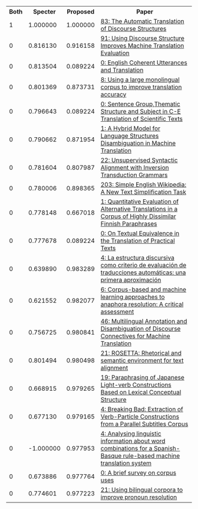 <html><table><tr>
<th>Both</th>
<th>Specter</th>
<th>Proposed</th>
<th>Paper</th>
</tr>
<tr>
<td>1</td>
<td>1.000000</td>
<td>1.000000</td>
<td><a href="https://www.semanticscholar.org/paper/8a3d609e7cc8b8c3ccfa9c4af3101d8a6d630790">83: The Automatic Translation of Discourse Structures</a></td>
</tr>
<tr>
<td>0</td>
<td>0.816130</td>
<td>0.916158</td>
<td><a href="https://www.semanticscholar.org/paper/7d6bbef8ea8f81f738fd9ace0ccf5f5ce0452101">91: Using Discourse Structure Improves Machine Translation Evaluation</a></td>
</tr>
<tr>
<td>0</td>
<td>0.813504</td>
<td>0.089224</td>
<td><a href="https://www.semanticscholar.org/paper/55784ac01277011bf9db2c15a98aaa6af70d336d">0: English Coherent Utterances and Translation</a></td>
</tr>
<tr>
<td>0</td>
<td>0.801369</td>
<td>0.873731</td>
<td><a href="https://www.semanticscholar.org/paper/2ab56fec13eb20efea55b2747f25588fc029e787">8: Using a large monolingual corpus to improve translation accuracy</a></td>
</tr>
<tr>
<td>0</td>
<td>0.796643</td>
<td>0.089224</td>
<td><a href="https://www.semanticscholar.org/paper/fd3e9caf199b51d88313b633f6c1d6b2bead1795">0: Sentence Group,Thematic Structure and Subject in C-E Translation of Scientific Texts</a></td>
</tr>
<tr>
<td>0</td>
<td>0.790662</td>
<td>0.871954</td>
<td><a href="https://www.semanticscholar.org/paper/c6eeab8af0b1af6999228649503a970f01dd4e1c">1: A Hybrid Model for Language Structures Disambiguation in Machine Translation</a></td>
</tr>
<tr>
<td>0</td>
<td>0.781604</td>
<td>0.807987</td>
<td><a href="https://www.semanticscholar.org/paper/11acfb53d3a5b350a5efff7e865120f663e45a03">22: Unsupervised Syntactic Alignment with Inversion Transduction Grammars</a></td>
</tr>
<tr>
<td>0</td>
<td>0.780006</td>
<td>0.898365</td>
<td><a href="https://www.semanticscholar.org/paper/40c0bab2595a146a5a46c89014172ced20b86866">203: Simple English Wikipedia: A New Text Simplification Task</a></td>
</tr>
<tr>
<td>0</td>
<td>0.778148</td>
<td>0.667018</td>
<td><a href="https://www.semanticscholar.org/paper/1b4b539ca43efce3be9d3a3a9ba1cd6aeec8690e">1: Quantitative Evaluation of Alternative Translations in a Corpus of Highly Dissimilar Finnish Paraphrases</a></td>
</tr>
<tr>
<td>0</td>
<td>0.777678</td>
<td>0.089224</td>
<td><a href="https://www.semanticscholar.org/paper/4464a375a7a2df48d22fa66c713614de9d678359">0: On Textual Equivalence in the Translation of Practical Texts</a></td>
</tr>
<tr>
<td>0</td>
<td>0.639890</td>
<td>0.983289</td>
<td><a href="https://www.semanticscholar.org/paper/4767ef9c1a16909c7a7a1c39a4e0c6c3a6a67168">4: La estructura discursiva como criterio de evaluación de traducciones automáticas: una primera aproximación</a></td>
</tr>
<tr>
<td>0</td>
<td>0.621552</td>
<td>0.982077</td>
<td><a href="https://www.semanticscholar.org/paper/c6c3a518041845b80c62f08b7342e7e909bec6b6">6: Corpus-based and machine learning approaches to anaphora resolution: A critical assessment</a></td>
</tr>
<tr>
<td>0</td>
<td>0.756725</td>
<td>0.980841</td>
<td><a href="https://www.semanticscholar.org/paper/d953cdd8462f9ae1320bf916c909f5d1a5f0a728">46: Multilingual Annotation and Disambiguation of Discourse Connectives for Machine Translation</a></td>
</tr>
<tr>
<td>0</td>
<td>0.801494</td>
<td>0.980498</td>
<td><a href="https://www.semanticscholar.org/paper/13d00c202b167ee84e093e07fd2d3de7b6be1b93">21: ROSETTA: Rhetorical and semantic environment for text alignment</a></td>
</tr>
<tr>
<td>0</td>
<td>0.668915</td>
<td>0.979265</td>
<td><a href="https://www.semanticscholar.org/paper/02cadba296c23f7c968c934b77532cd6b6756b3c">19: Paraphrasing of Japanese Light-verb Constructions Based on Lexical Conceptual Structure</a></td>
</tr>
<tr>
<td>0</td>
<td>0.677130</td>
<td>0.979165</td>
<td><a href="https://www.semanticscholar.org/paper/c83ead0f98d7461f58c65c8d9e413f83c6d1131a">4: Breaking Bad: Extraction of Verb-Particle Constructions from a Parallel Subtitles Corpus</a></td>
</tr>
<tr>
<td>0</td>
<td>-1.000000</td>
<td>0.977953</td>
<td><a href="https://www.semanticscholar.org/paper/c4373cc48e865f7e685b9330571432492e96052f">4: Analysing linguistic information about word combinations for a Spanish-Basque rule-based machine translation system</a></td>
</tr>
<tr>
<td>0</td>
<td>0.673886</td>
<td>0.977764</td>
<td><a href="https://www.semanticscholar.org/paper/7dd85b64af0c0848d60bf25e0d7e5b72a97ce02c">0: A brief survey on corpus uses</a></td>
</tr>
<tr>
<td>0</td>
<td>0.774601</td>
<td>0.977223</td>
<td><a href="https://www.semanticscholar.org/paper/47b36cd9cc8ac1df22167cc56b3fe98d11b119b9">21: Using bilingual corpora to improve pronoun resolution</a></td>
</tr>
</table></html>
